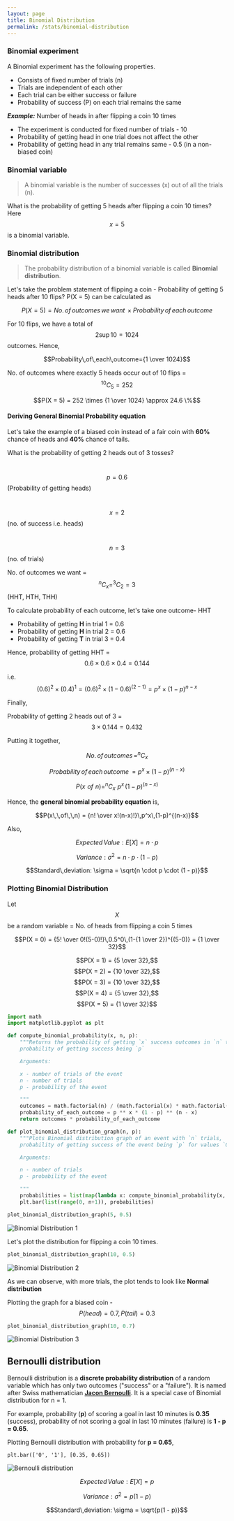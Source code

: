```yaml
---
layout: page
title: Binomial Distribution
permalink: /stats/binomial-distribution
---
```


### Binomial experiment

A Binomial experiment has the following properties.

* Consists of fixed number of trials (n)
* Trials are independent of each other
* Each trial can be either success or failure
* Probability of success (P) on each trial remains the same

***Example:*** Number of heads in after flipping a coin 10 times

* The experiment is conducted for fixed number of trials - 10
* Probability of getting head in one trial does not affect the other
* Probability of getting head in any trial remains same - 0.5 (in a non-biased coin)

### Binomial variable

> A binomial variable is the number of successes (x) out of all the trials (n).

What is the probability of getting 5 heads after flipping a coin 10 times? Here $$x = 5$$ is a binomial variable.

### Binomial distribution

> The probability distribution of a binomial variable is called **Binomial distribution**.

Let's take the problem statement of flipping a coin - Probability of getting 5 heads after 10 flips? P(X = 5) can be calculated as

$$P(X = 5) = No.\,of\,outcomes\,we\,want\,\times Probability\,of\,each\,outcome$$

For 10 flips, we have a total of $$2\sup{10} =1024$$ outcomes. Hence,

$$Probability\,of\,each\,outcome={1 \over 1024}$$

No. of outcomes where exactly 5 heads occur out of 10 flips = $$^{10}C_5 = 252$$

$$P(X = 5) = 252 \times {1 \over 1024} \approx 24.6 \%$$

#### Deriving General Binomial Probability equation

Let's take the example of a biased coin instead of a fair coin with **60%** chance of heads and **40%** chance of tails.

What is the probability of getting 2 heads out of 3 tosses?

&nbsp;$$ p = 0.6$$ (Probability of getting heads)

&nbsp;$$ x = 2$$ (no. of success i.e. heads)

&nbsp;$$ n = 3$$ (no. of trials)

No. of outcomes we want = $$^{n}C_x = ^{3}C_2 = 3 $$ (HHT, HTH, THH) 

To calculate probability of each outcome, let's take one outcome- HHT

* Probability of getting **H** in trial 1 = 0.6
* Probability of getting **H** in trial 2 = 0.6
* Probability of getting **T** in trial 3 = 0.4

Hence, probability of getting HHT = $$0.6\times0.6\times0.4 = 0.144$$

i.e. $$(0.6)^2 \times (0.4)^1 = (0.6)^2 \times (1-0.6)^(2-1) = p^x \times (1-p)^{n-x}$$ 

Finally,

Probability of getting 2 heads out of 3 = $$3 \times 0.144 = 0.432$$ 

Putting it together,

$$No.\,of\,outcomes\,= ^{n}C_x$$

$$Probability\,of\,each\,outcome\,= p^x \times (1-p)^{(n-x)}$$

$$P(x\,\,of\,\,n) = ^{n}C_x\,\,p^x\,(1-p)^{(n-x)}$$

Hence, the **general binomial probability equation** is,

$$P(x\,\,of\,\,n) = {n! \over x!(n-x)!}\,p^x\,(1-p)^{(n-x)}$$

Also,

$$Expected\,Value: E[X] = n \cdot p$$

$$Variance: \sigma^2 = n \cdot p \cdot (1 - p)$$

$$Standard\,deviation: \sigma = \sqrt{n \cdot p \cdot (1 - p)}$$

### Plotting Binomial Distribution

Let $$X$$ be a random variable = No. of heads from flipping a coin 5 times

$$P(X = 0) = {5! \over 0!(5-0)!}\,0.5^0\,(1-{1 \over 2})^{(5-0)} = {1 \over 32}$$

$$P(X = 1) = {5 \over 32},$$
$$P(X = 2) = {10 \over 32},$$
$$P(X = 3) = {10 \over 32},$$
$$P(X = 4) = {5 \over 32},$$
$$P(X = 5) = {1 \over 32}$$

```python
import math
import matplotlib.pyplot as plt

def compute_binomial_probability(x, n, p):
    """Returns the probability of getting `x` success outcomes in `n` trials,
    probability of getting success being `p`

    Arguments:

    x - number of trials of the event
    n - number of trials
    p - probability of the event

    """
    outcomes = math.factorial(n) / (math.factorial(x) * math.factorial(n - x))
    probability_of_each_outcome = p ** x * (1 - p) ** (n - x)
    return outcomes * probability_of_each_outcome

def plot_binomial_distribution_graph(n, p):
    """Plots Binomial distribution graph of an event with `n` trials,
    probability of getting success of the event being `p` for values `0` to `n`

    Arguments:

    n - number of trials
    p - probability of the event

    """
    probabilities = list(map(lambda x: compute_binomial_probability(x, n, p), range(0, n+1)))
    plt.bar(list(range(0, n+1)), probabilities)

plot_binomial_distribution_graph(5, 0.5)
```

![Binomial Distribution 1](images/binomial-distribution-1.png)

Let's plot the distribution for flipping a coin 10 times.

```python
plot_binomial_distribution_graph(10, 0.5)
```
![Binomial Distribution 2](images/binomial-distribution-2.png)

As we can observe, with more trials, the plot tends to look like **Normal distribution**

Plotting the graph for a biased coin - $$P(head) = 0.7, P(tail) = 0.3$$

```python
plot_binomial_distribution_graph(10, 0.7)
```
![Binomial Distribution 3](images/binomial-distribution-3.png)

## Bernoulli distribution

Bernoulli distribution is a **discrete probability distribution** of a random variable which has only two outcomes ("success" or a "failure"). It is named after Swiss mathematician [**Jacon Bernoulli**](https://en.wikipedia.org/wiki/Jacob_Bernoulli). It is a special case of Binomial distribution for n = 1.

For example, probability (**p**) of scoring a goal in last 10 minutes is **0.35** (success), probability of not scoring a goal in last 10 minutes (failure) is **1 - p = 0.65**.

Plotting Bernoulli distribution with probability for **p = 0.65**,

```
plt.bar(['0', '1'], [0.35, 0.65])
```
![Bernoulli distribution](images/bernoulli-distribution.png)

$$Expected\,Value: E[X] = p$$

$$Variance: \sigma^2 = p(1 - p)$$

$$Standard\,deviation: \sigma = \sqrt{p(1 - p)}$$